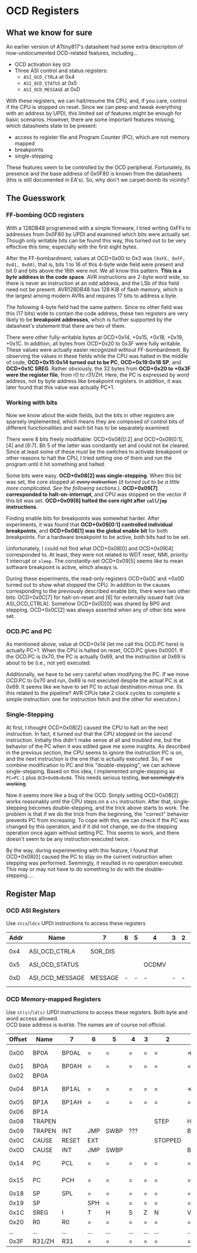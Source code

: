 # OCD Registers
## What we know for sure

An earlier version of ATtiny817's datasheet had some extra description of now-undocumented OCD-related features, including...  
- OCD activation key `OCD     `
- Three ASI control and status registers:
  - `ASI_OCD_CTRLA` at 0x4
  - `ASI_OCD_STATUS` at 0x5
  - `ASI_OCD_MESSAGE` at 0xD

With these registers, we can halt/resume the CPU, and, if you care, control if the CPU is stopped on reset. Since we can peep and tweak everything with an address by UPDI, this limited set of features might be enough for basic scenarios. However, there are some important features missing, which datasheets state to be present:
- access to register file and Program Counter (PC), which are not memory mapped
- breakpoints
- single-stepping

These features seem to be controlled by the OCD peripheral. Fortunately, its presence and the base address of 0x0F80 is known from the datasheets (this is still documented in EA's). So, why don't we carpet-bomb its vicinity?

## The Guesswork
### FF-bombing OCD registers

With a 128DB48 programmed with a simple firmware, I tried writing 0xFFs to addresses from 0x0F80 by UPDI and examined which bits were actually set. Though only writable bits can be found this way, this turned out to be very effective this time, especially with the first eight bytes.

After the FF-bombardment, values at OCD+0x00 to 0x3 was `[0xFE, 0xFF, 0x01, 0x00]`, that is, bits 1 to 16 of this 4-byte wide field were present and bit 0 and bits above the 16th were not. We all know this pattern. **This is a *byte* address in the code space**. AVR instructions are 2-byte word wide, so there is never an instruction at an odd address, and the LSb of this field need not be present. AVR128DB48 has 128 KiB of flash memory, which is the largest among modern AVRs and requires 17 bits to address a byte.

The following 4-byte field had the same pattern. Since no other field was this (17 bits) wide to contain the code address, these two registers are very likely to be **breakpoint addresses**, which is further supported by the datasheet's statement that there are two of them.

There were other fully-writable bytes at OCD+0x14, +0x15, +0x18, +0x19, +0x1C. In addition, all bytes from OCD+0x20 to 0x3F were fully writable. These values were actually easier recognized without FF-bombardment. By observing the values in these fields while the CPU was halted in the middle of code, **OCD+0x15:0x14 turned out to be PC**, **OCD+0x19:0x18 SP**, and **OCD+0x1C SREG**. Rather obviously, the 32 bytes from **OCD+0x20 to +0x3F were the register file**, from r0 to r31/ZH. Here, the PC is expressed by *word* address, not by byte address like breakpoint registers. In addition, it was later found that this value was actually PC+1.

### Working with bits

Now we know about the wide fields, but the bits in other registers are sparsely implemented, which means they are composed of control bits of different functionalities and each bit has to be separately examined.

There were 8 bits freely modifiable: OCD+0x08[0:2] and OCD+0x09[0:1], [4] and [6:7]. Bit 5 of the latter was constantly set and could not be cleared. Since at least some of these must be the switches to activate breakpoint or other reasons to halt the CPU, I tried setting one of them and run the program until it hit something and halted.

Some bits were easy. **OCD+0x08[2] was single-stepping**. When this bit was set, the core stopped at ~~every instruction~~ (_it turned out to be a little more complicated. See the following sections._). **OCD+0x09[7] corresponded to halt-on-interrupt**, and CPU was stopped on the vector if this bit was set. **OCD+0x09[6] halted the core right after `call`/`jmp` instructions**.

Finding enable bits for breakpoints was somewhat harder. After experiments, it was found that **OCD+0x09[0:1] controlled individual breakpoints**, and **OCD+0x08[1] was the global enable bit** for both breakpoints. For a hardware breakpoint to be active, both bits had to be set.

Unfortunately, I could not find what OCD+0x08[0] and OCD+0x09[4] corresponded to. At least, they were not related to WDT reset, NMI, priority 1 interrupt or `sleep`. The constantly-set OCD+0x09[5] seems like to mean software breakpoint is active, which always is.

During these experiments, the read-only registers OCD+0x0C and +0x0D turned out to show what stopped the CPU. In addition to the causes corresponding to the previously described enable bits, there were two other bits: OCD+0x0C[7] for halt-on-reset and [6] for externally issued halt (via ASI_OCD_CTRLA). Somehow OCD+0x0D[0] was shared by BP0 and stepping. OCD+0x0C[2] was always asserted when any of other bits were set.

### OCD.PC and PC
As mentioned above, value at OCD+0x14 (let me call this OCD.PC here) is actually PC+1. When the CPU is halted on reset, OCD.PC gives 0x0001. If the OCD.PC is 0x70, the PC is actually 0x69, and the instruction at 0x69 is about to be (i.e., not yet) executed.

Additionally, we have to be very careful when modifying the PC. If we move OCD.PC to 0x70 and run, 0x69 is not executed despite the actual PC is at 0x69. It seems like we have to set PC to actual destination minus one. (Is this related to the pipeline? AVR CPUs take 2 clock cycles to complete a simple instruction: one for instruction fetch and the other for execution.)

### Single-Stepping
At first, I thought OCD+0x08[2] caused the CPU to halt on the next instruction. In fact, it turned out that the CPU stopped on the *second* instruction. Initially this didn't make sense at all and troubled me, but the behavior of the PC when it was edited gave me some insights. As described in the previous section, the CPU seems to ignore the instruction PC is on, and the next instruction is the one that is actually executed. So, if we combine modification to PC and this "double-stepping", we can achieve single-stepping. Based on this idea, I implemented single-stepping as `PC=PC-1` plus `OCD+0x08=0x04`. This needs serious testing, ~~but seemingly it's working~~.

Now it seems more like a bug of the OCD. Simply setting OCD+0x08[2] works reasonably until the CPU steps on a `sts` instruction. After that, single-stepping becomes double-stepping, and the trick above starts to work. The problem is that if we do the trick from the beginning, the "correct" behavior prevents PC from increasing. To cope with this, we can check if the PC was changed by this operation, and if it did not change, we do the stepping operation once again without setting PC. This seems to work, and there doesn't seem to be any instruction executed twice. 

By the way, during experimenting with this feature, I found that OCD+0x08[0] caused the PC to stay on the current instruction when stepping was performed. Seemingly, it resulted in no operation executed. This may or may not have to do something to do with the double-stepping....
 

## Register Map
### OCD ASI Registers
Use `stcs`/`ldcs` UPDI instructions to access these registers

| Addr | Name            | 7       | 6   | 5   | 4     | 3   | 2   | 1   | 0       | Description     |
| ---- | --------------- | ------- | --- | --- | ----- | --- | --- | --- | ------- | --------------- |
| 0x4  | ASI_OCD_CTRLA   | SOR_DIS |     |     |       |     |     | RUN | STOP    | Halt/resume CPU |
| 0x5  | ASI_OCD_STATUS  |         |     |     | OCDMV |     |     |     | STOPPED | CPU status      |
| 0xD  | ASI_OCD_MESSAGE | MESSAGE | -   | -   | -     | -   | -   | -   | ->      | Avail. if OCDMV |

### OCD Memory-mapped Registers
Use `st(s)`/`ld(s)` UPDI instructions to access these registers. Both byte and word access allowed.  
OCD base address is `0x0F80`. The names are of course not official.

| Offset | Name   | 7     | 6   | 5    | 4   | 3   | 2       | 1    | 0        | Description   |
| ------ | ------ | ----- | --- | ---- | --- | --- | ------- | ---- | -------- | ------------- |
| 0x00   | BP0A   | BP0AL | =   | =    | =   | =   | =       | =>   | 0        | Breakpoint 0  |
| 0x01   | BP0A   | BP0AH | =   | =    | =   | =   | =       | =    | =>       |               |
| 0x02   | BP0A   |       |     |      |     |     |         |      | BP0AT    | (MSb)         |
| 0x04   | BP1A   | BP1AL | =   | =    | =   | =   | =       | =>   | 0        | Breakpoint 1  |
| 0x05   | BP1A   | BP1AH | =   | =    | =   | =   | =       | =    | =>       |               |
| 0x06   | BP1A   |       |     |      |     |     |         |      | BP1AT    | (MSb)         |
| 0x08   | TRAPEN |       |     |      |     |     | STEP    | HWBP | PCHOLD?  | Trap Enable   |
| 0x09   | TRAPEN | INT   | JMP | SWBP | ??? |     |         | BP1  | BP0      |               |
| 0x0C   | CAUSE  | RESET | EXT |      |     |     | STOPPED |      |          | Halt Cause    |
| 0x0D   | CAUSE  | INT   | JMP | SWBP |     |     |         | BP1  | BP0_STEP |               |
| 0x14   | PC     | PCL   | =   | =    | =   | =   | =       | =    | =>       | Program Ctr   |
| 0x15   | PC     | PCH   | =   | =    | =   | =   | =       | =    | =>       | word address  |
| 0x18   | SP     | SPL   | =   | =    | =   | =   | =       | =    | =>       | Stack Ptr     |
| 0x19   | SP     |       | SPH | =    | =   | =   | =       | =    | =>       |               |
| 0x1C   | SREG   | I     | T   | H    | S   | Z   | N       | V    | C        | Status Reg    |
| 0x20   | R0     | R0    | =   | =    | =   | =   | =       | =    | =>       | Register file |
| ...    | ...    | ...   | ... | ...  | ... | ... | ...     | ...  | ...      | ...           |
| 0x3F   | R31/ZH | R31   | =   | =    | =   | =   | =       | =    | =>       | Register file |